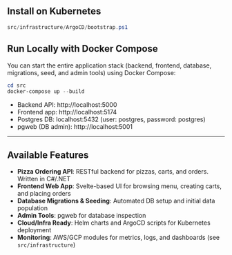 ## Install on Kubernetes
```powershell
src/infrastructure/ArgoCD/bootstrap.ps1
```

## Run Locally with Docker Compose

You can start the entire application stack (backend, frontend, database, migrations, seed, and admin tools) using Docker Compose:

```powershell
cd src
docker-compose up --build
```

- Backend API: http://localhost:5000
- Frontend app: http://localhost:5174
- Postgres DB: localhost:5432 (user: postgres, password: postgres)
- pgweb (DB admin): http://localhost:5001

---

## Available Features

- **Pizza Ordering API**: RESTful backend for pizzas, carts, and orders. Written in C#/.NET
- **Frontend Web App**: Svelte-based UI for browsing menu, creating carts, and placing orders
- **Database Migrations & Seeding**: Automated DB setup and initial data population
- **Admin Tools**: pgweb for database inspection
- **Cloud/Infra Ready**: Helm charts and ArgoCD scripts for Kubernetes deployment
- **Monitoring**: AWS/GCP modules for metrics, logs, and dashboards (see `src/infrastructure`)
